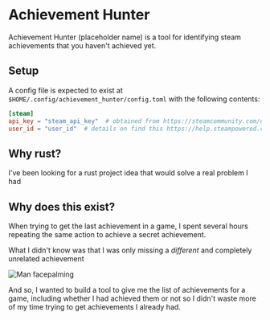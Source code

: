# Achievement Hunter

Achievement Hunter (placeholder name) is a tool for identifying steam achievements
that you haven't achieved yet.


## Setup

A config file is expected to exist at `$HOME/.config/achievement_hunter/config.toml`
with the following contents:
```toml
[steam]
api_key = "steam_api_key"  # obtained from https://steamcommunity.com/dev/apikey
user_id = "user_id"  # details on find this https://help.steampowered.com/en/faqs/view/2816-BE67-5B69-0FEC
```


## Why rust?

I've been looking for a rust project idea that would solve a real problem I had


## Why does this exist?

When trying to get the last achievement in a game, I spent several hours repeating
the same action to achieve a secret achievement.

What I didn't know was that I was only missing a _different_ and completely
unrelated achievement

![Man facepalming](https://media0.giphy.com/media/v1.Y2lkPTc5MGI3NjExaHUzZGY0bGE4cmM2ancyOXJydW5jbDB0YzR3ZHA1ejR3aTA2bm9hNCZlcD12MV9pbnRlcm5hbF9naWZfYnlfaWQmY3Q9Zw/9PpY6IZmBmFz96Ru7C/giphy.gif)

And so, I wanted to build a tool to give me the list of achievements for a game,
including whether I had achieved them or not so I didn't waste more of my time
trying to get achievements I already had.

